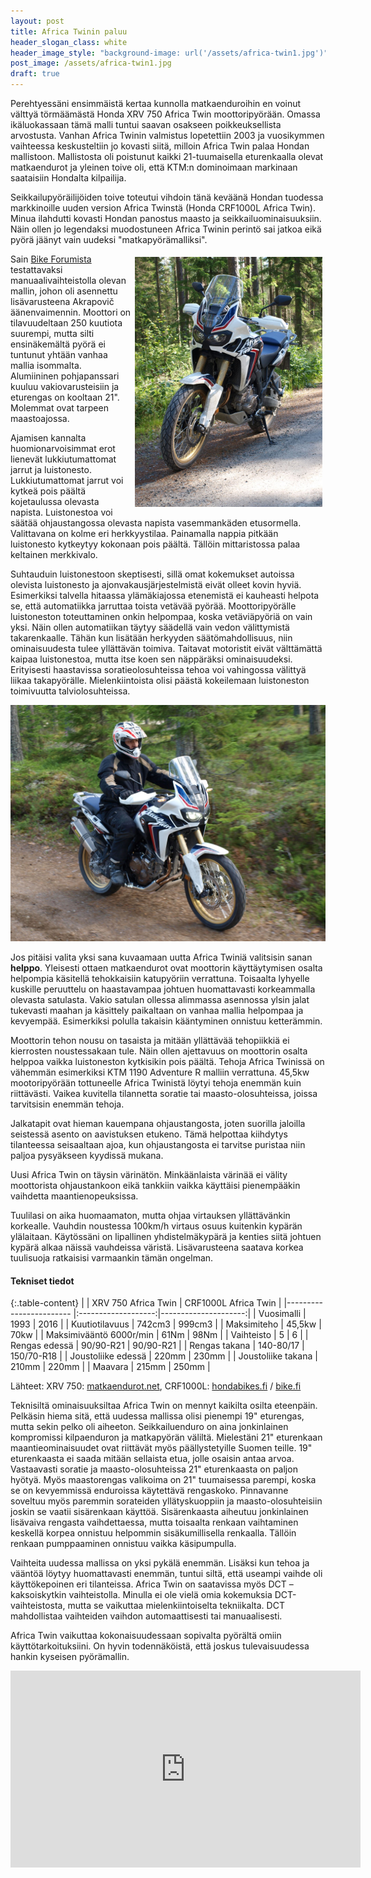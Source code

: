 ```yaml
---
layout: post
title: Africa Twinin paluu
header_slogan_class: white
header_image_style: "background-image: url('/assets/africa-twin1.jpg')"
post_image: /assets/africa-twin1.jpg
draft: true
---
```

Perehtyessäni ensimmäistä kertaa kunnolla matkaenduroihin en voinut välttyä törmäämästä Honda XRV 750 Africa Twin moottoripyörään. Omassa ikäluokassaan tämä malli tuntui saavan osakseen poikkeuksellista arvostusta. Vanhan Africa Twinin valmistus lopetettiin 2003 ja vuosikymmen vaihteessa keskusteltiin jo kovasti siitä, milloin Africa Twin palaa Hondan mallistoon. Mallistosta oli poistunut kaikki 21-tuumaisella eturenkaalla olevat matkaendurot ja yleinen toive oli, että KTM:n dominoimaan markinaan saataisiin Hondalta kilpailija.

Seikkailupyöräilijöiden toive toteutui vihdoin tänä keväänä Hondan tuodessa markkinoille uuden version Africa Twinstä (Honda CRF1000L  Africa Twin). Minua ilahdutti kovasti Hondan panostus maasto ja seikkailuominaisuuksiin. Näin ollen jo legendaksi muodostuneen Africa Twinin perintö sai jatkoa eikä pyörä jäänyt vain uudeksi "matkapyörämalliksi".

<img src="/assets/africa-twin2.jpg" width="300" style="float: right; padding: 5px;" />

Sain [Bike Forumista](http://www.bikeforum.fi) testattavaksi manuaalivaihteistolla olevan mallin, johon oli asennettu lisävarusteena Akrapovič äänenvaimennin. Moottori on tilavuudeltaan 250 kuutiota suurempi, mutta silti ensinäkemältä pyörä ei tuntunut yhtään vanhaa mallia isommalta. Alumiininen pohjapanssari kuuluu vakiovarusteisiin ja eturengas on kooltaan 21". Molemmat ovat tarpeen maastoajossa.

Ajamisen kannalta huomionarvoisimmat erot lienevät lukkiutumattomat jarrut ja luistonesto. Lukkiutumattomat jarrut voi kytkeä pois päältä kojetaulussa olevasta napista. Luistonestoa voi säätää ohjaustangossa olevasta napista vasemmankäden etusormella. Valittavana on kolme eri herkkyystilaa. Painamalla nappia pitkään luistonesto kytkeytyy kokonaan pois päältä. Tällöin mittaristossa palaa keltainen merkkivalo.

Suhtauduin luistonestoon skeptisesti, sillä omat kokemukset autoissa olevista luistonesto ja ajonvakausjärjestelmistä eivät olleet kovin hyviä. Esimerkiksi talvella hitaassa ylämäkiajossa etenemistä ei kauheasti helpota se, että automatiikka jarruttaa toista vetävää pyörää. Moottoripyörälle luistoneston toteuttaminen onkin helpompaa, koska vetäviäpyöriä on vain yksi. Näin ollen automatiikan täytyy säädellä vain vedon välittymistä takarenkaalle. Tähän kun lisätään herkyyden säätömahdollisuus, niin ominaisuudesta tulee yllättävän toimiva. Taitavat motoristit eivät välttämättä kaipaa luistonestoa, mutta itse koen sen näppäräksi ominaisuudeksi. Erityisesti haastavissa soratieolosuhteissa tehoa voi vahingossa välittyä liikaa takapyörälle. Mielenkiintoista olisi päästä kokeilemaan luistoneston toimivuutta talviolosuhteissa.

<img src="/assets/africa-twin3.jpg" />

Jos pitäisi valita yksi sana kuvaamaan uutta Africa Twiniä valitsisin sanan **helppo**. Yleisesti ottaen matkaendurot ovat moottorin käyttäytymisen osalta helpompia käsitellä tehokkaisiin katupyöriin verrattuna. Toisaalta lyhyelle kuskille peruuttelu on haastavampaa johtuen huomattavasti korkeammalla olevasta satulasta. Vakio satulan ollessa alimmassa asennossa ylsin jalat tukevasti maahan ja käsittely paikaltaan on vanhaa mallia helpompaa ja kevyempää. Esimerkiksi polulla takaisin kääntyminen onnistuu ketterämmin.

Moottorin tehon nousu on tasaista ja mitään yllättävää tehopiikkiä ei kierrosten noustessakaan tule. Näin ollen ajettavuus on moottorin osalta helppoa vaikka luistoneston kytkisikin pois päältä. Tehoja Africa Twinissä on vähemmän esimerkiksi KTM 1190 Adventure R malliin verrattuna. 45,5kw mootoripyörään tottuneelle Africa Twinistä löytyi tehoja enemmän kuin riittävästi. Vaikea kuvitella tilannetta soratie tai maasto-olosuhteissa, joissa tarvitsisin enemmän tehoja.

Jalkatapit ovat hieman kauempana ohjaustangosta, joten suorilla jaloilla seistessä asento on aavistuksen etukeno. Tämä helpottaa kiihdytys tilanteessa seisaaltaan ajoa, kun ohjaustangosta ei tarvitse puristaa niin paljoa pysyäkseen kyydissä mukana.

Uusi Africa Twin on täysin värinätön. Minkäänlaista värinää ei välity moottorista ohjaustankoon eikä tankkiin vaikka käyttäisi pienempääkin vaihdetta maantienopeuksissa.

Tuulilasi on aika huomaamaton, mutta ohjaa virtauksen yllättävänkin korkealle. Vauhdin noustessa 100km/h virtaus osuus kuitenkin kypärän ylälaitaan. Käytössäni on lipallinen yhdistelmäkypärä ja kenties siitä johtuen kypärä alkaa näissä vauhdeissa väristä. Lisävarusteena saatava korkea tuulisuoja ratkaisisi varmaankin tämän ongelman.

#### **Tekniset tiedot**

{:.table-content}
|                         | XRV 750 Africa Twin | CRF1000L Africa Twin |
|------------------------ |:-------------------:|---------------------:|
| Vuosimalli              |  1993               | 2016                 |
| Kuutiotilavuus          |  742cm3             | 999cm3               |
| Maksimiteho             |  45,5kw             | 70kw                 |
| Maksimivääntö 6000r/min |  61Nm               | 98Nm                 |
| Vaihteisto              |  5                  | 6                    |
| Rengas edessä           |   90/90-R21         | 90/90-R21            |
| Rengas takana           |  140-80/17          | 150/70-R18           |
| Joustoliike edessä      |  220mm              | 230mm                |
| Joustoliike takana      |  210mm              | 220mm                |
| Maavara                 |  215mm              | 250mm                |

Lähteet: XRV 750: [matkaendurot.net](http://www.matkaendurot.net/wiki/index.php5?title=Honda_XRV_Africa_Twin), CRF1000L: [hondabikes.fi](http://www.hondabikes.fi/mallisto/on-off/crf1000l-africa-twin) / [bike.fi](http://www.bike.fi/uutiset/honda-crf-1000-l-africa-twinin-paluu)

<p></p>

Teknisiltä ominaisuuksiltaa Africa Twin on mennyt kaikilta osilta eteenpäin. Pelkäsin hiema sitä, että uudessa mallissa olisi pienempi 19" eturengas, mutta sekin pelko oli aiheeton. Seikkailuenduro on aina jonkinlainen kompromissi kilpaenduron ja matkapyörän väliltä. Mielestäni 21" eturenkaan maantieominaisuudet ovat riittävät myös päällystetyille Suomen teille. 19" eturenkaasta ei saada mitään sellaista etua, jolle osaisin antaa arvoa. Vastaavasti soratie ja maasto-olosuhteissa 21" eturenkaasta on paljon hyötyä. Myös maastorengas valikoima on 21" tuumaisessa parempi, koska se on kevyemmissä enduroissa käytettävä rengaskoko. Pinnavanne soveltuu myös paremmin sorateiden yllätyskuoppiin ja maasto-olosuhteisiin joskin se vaatii sisärenkaan käyttöä. Sisärenkaasta aiheutuu jonkinlainen lisävaiva rengasta vaihdettaessa, mutta toisaalta renkaan vaihtaminen keskellä korpea onnistuu helpommin sisäkumillisella renkaalla. Tällöin renkaan pumppaaminen onnistuu vaikka käsipumpulla.

Vaihteita uudessa mallissa on yksi pykälä enemmän. Lisäksi kun tehoa ja vääntöä löytyy huomattavasti enemmän, tuntui siltä, että useampi vaihde oli käyttökepoinen eri tilanteissa. Africa Twin on saatavissa myös DCT –kaksoiskytkin vaihteistolla. Minulla ei ole vielä omia kokemuksia DCT-vaihteistosta, mutta se vaikuttaa mielenkiintoiselta tekniikalta. DCT mahdollistaa vaihteiden vaihdon automaattisesti tai manuaalisesti.

Africa Twin vaikuttaa kokonaisuudessaan sopivalta pyörältä omiin käyttötarkoituksiini. On hyvin todennäköistä, että joskus tulevaisuudessa hankin kyseisen pyörämallin.

<iframe width="560" height="315" src="https://www.youtube.com/embed/gi79H5ZPtn0" frameborder="0" allowfullscreen></iframe>

